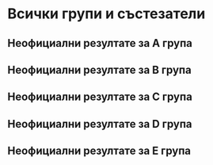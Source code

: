 # Всички групи и състезатели
## Неофициални резултате за A група
## Неофициални резултате за B група
## Неофициални резултате за C група
## Неофициални резултате за D група
## Неофициални резултате за E група
